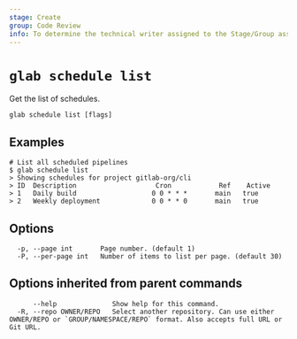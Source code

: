 ```yaml
---
stage: Create
group: Code Review
info: To determine the technical writer assigned to the Stage/Group associated with this page, see https://about.gitlab.com/handbook/product/ux/technical-writing/#assignments
---
```


<!--
This documentation is auto generated by a script.
Please do not edit this file directly. Run `make gen-docs` instead.
-->

# `glab schedule list`

Get the list of schedules.

```plaintext
glab schedule list [flags]
```

## Examples

```console
# List all scheduled pipelines
$ glab schedule list
> Showing schedules for project gitlab-org/cli
> ID  Description                    Cron            Ref    Active
> 1   Daily build                   0 0 * * *       main   true
> 2   Weekly deployment             0 0 * * 0       main   true

```

## Options

```plaintext
  -p, --page int       Page number. (default 1)
  -P, --per-page int   Number of items to list per page. (default 30)
```

## Options inherited from parent commands

```plaintext
      --help              Show help for this command.
  -R, --repo OWNER/REPO   Select another repository. Can use either OWNER/REPO or `GROUP/NAMESPACE/REPO` format. Also accepts full URL or Git URL.
```
